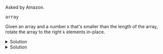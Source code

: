 Asked by Amazon.

<kbd>array</kbd>

Given an array and a number `k` that's smaller than the length of the array, rotate the array to the right `k` elements in-place.

<details>
  <summary>Solution</summary>
  
```python
a = [2, 3, 1, 6, 4, 8]

k = 2 

k = len(a) - k # comment this line to rotate left

while (k > 0):
    for i in range(len(a)-1):
        a[i], a[i+1] = a[i+1], a[i]
    k -= 1
    
print(a)
```
</details>

<details>
  <summary>Solution</summary>

```cpp
#include <iostream>
#include <vector>
#include <algorithm>
using namespace std;

int main() {
    vector<int> a = {2, 3, 1, 6, 4, 8};

    int k = 2;
    
    k = a.size() - k; // comment this line to rotate left
    
    while (k--) {
        for (int i=0; i < a.size()-1; i++) {
            swap(a[i], a[i+1]);
        }
    } 
    for (int i : a) {
        cout << i << " ";
    }
}
```
</details>
